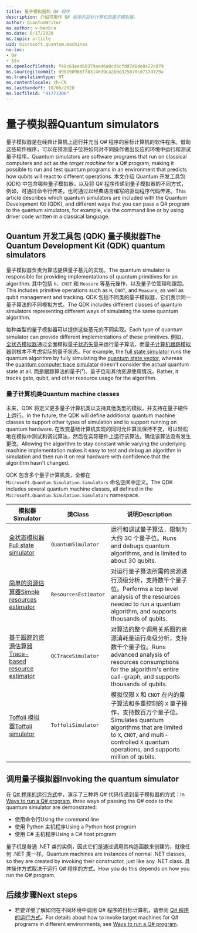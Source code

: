```yaml
---
title: 量子模拟器和 Q# 程序
description: 介绍可用作 Q# 程序的目标计算机的量子模拟器。
author: QuantumWriter
ms.author: v-benbra
ms.date: 6/17/2020
ms.topic: article
uid: microsoft.quantum.machines
no-loc:
- Q#
- $$v
ms.openlocfilehash: f40c63eed60379aa46a0cd9cfdd7d8de8c22c079
ms.sourcegitcommit: d98190988ff03146d9ca2b0d325870cd717d729a
ms.translationtype: HT
ms.contentlocale: zh-CN
ms.lasthandoff: 10/06/2020
ms.locfileid: "91771308"
---
```

# <a name="quantum-simulators"></a><span data-ttu-id="1d12e-103">量子模拟器</span><span class="sxs-lookup"><span data-stu-id="1d12e-103">Quantum simulators</span></span>

<span data-ttu-id="1d12e-104">量子模拟器是在经典计算机上运行并充当 Q# 程序的目标计算机的软件程序。借助这些软件程序，可以在预测量子位将如何对不同操作做出反应的环境中运行和测试量子程序。</span><span class="sxs-lookup"><span data-stu-id="1d12e-104">Quantum simulators are software programs that run on classical computers and act as the *target machine* for a Q# program, making it possible to run and test quantum programs in an environment that predicts how qubits will react to different operations.</span></span> <span data-ttu-id="1d12e-105">本文介绍 Quantum 开发工具包 (QDK) 中包含哪些量子模拟器，以及将 Q# 程序传递到量子模拟器的不同方式，例如，可通过命令行传递，也可通过以经典语言编写的驱动程序代码传递。</span><span class="sxs-lookup"><span data-stu-id="1d12e-105">This article describes which quantum simulators are included with the Quantum Development Kit (QDK), and different ways that you can pass a Q# program to the quantum simulators, for example, via the command line or by using driver code written in a classical language.</span></span>  



## <a name="the-quantum-development-kit-qdk-quantum-simulators"></a><span data-ttu-id="1d12e-106">Quantum 开发工具包 (QDK) 量子模拟器</span><span class="sxs-lookup"><span data-stu-id="1d12e-106">The Quantum Development Kit (QDK) quantum simulators</span></span>

<span data-ttu-id="1d12e-107">量子模拟器负责为算法提供量子基元的实现。</span><span class="sxs-lookup"><span data-stu-id="1d12e-107">The quantum simulator is responsible for providing implementations of quantum primitives for an algorithm.</span></span> <span data-ttu-id="1d12e-108">其中包括 `H`、`CNOT` 和 `Measure` 等基元操作，以及量子位管理和跟踪。</span><span class="sxs-lookup"><span data-stu-id="1d12e-108">This includes primitive operations such as `H`, `CNOT`, and `Measure`, as well as qubit management and tracking.</span></span> <span data-ttu-id="1d12e-109">QDK 包括不同类的量子模拟器，它们表示同一量子算法的不同模拟方式。</span><span class="sxs-lookup"><span data-stu-id="1d12e-109">The QDK includes different classes of quantum simulators representing different ways of simulating the same quantum algorithm.</span></span> 


<span data-ttu-id="1d12e-110">每种类型的量子模拟器可以提供这些基元的不同实现。</span><span class="sxs-lookup"><span data-stu-id="1d12e-110">Each type of quantum simulator can provide different implementations of these primitives.</span></span> <span data-ttu-id="1d12e-111">例如，[全状态模拟器](xref:microsoft.quantum.machines.full-state-simulator)通过全面模拟[量子状态矢量](xref:microsoft.quantum.glossary#quantum-state)来运行量子算法，而[量子计算机跟踪模拟器](xref:microsoft.quantum.machines.qc-trace-simulator.intro)则根本不考虑实际的量子状态。</span><span class="sxs-lookup"><span data-stu-id="1d12e-111">For example, the [full state simulator](xref:microsoft.quantum.machines.full-state-simulator) runs the quantum algorithm by fully simulating the [quantum state vector](xref:microsoft.quantum.glossary#quantum-state), whereas the [quantum computer trace simulator](xref:microsoft.quantum.machines.qc-trace-simulator.intro) doesn't consider the actual quantum state at all.</span></span> <span data-ttu-id="1d12e-112">而是跟踪算法的量子门、量子位和其他资源使用情况。</span><span class="sxs-lookup"><span data-stu-id="1d12e-112">Rather, it tracks gate, qubit, and other resource usage for the algorithm.</span></span>

### <a name="quantum-machine-classes"></a><span data-ttu-id="1d12e-113">量子计算机类</span><span class="sxs-lookup"><span data-stu-id="1d12e-113">Quantum machine classes</span></span>

<span data-ttu-id="1d12e-114">未来，QDK 将定义更多量子计算机类以支持其他类型的模拟，并支持在量子硬件上运行。</span><span class="sxs-lookup"><span data-stu-id="1d12e-114">In the future, the QDK will define additional quantum machine classes to support other types of simulation and to support running on quantum hardware.</span></span> <span data-ttu-id="1d12e-115">在改变基础计算机实现的同时允许算法保持不变，可以轻松地在模拟中测试和调试算法，然后在实际硬件上运行该算法，确信该算法没有发生更改。</span><span class="sxs-lookup"><span data-stu-id="1d12e-115">Allowing the algorithm to stay constant while varying the underlying machine implementation makes it easy to test and debug an algorithm in simulation and then run it on real hardware with confidence that the algorithm hasn't changed.</span></span>

<span data-ttu-id="1d12e-116">QDK 包含多个量子计算机类，全都在 `Microsoft.Quantum.Simulation.Simulators` 命名空间中定义。</span><span class="sxs-lookup"><span data-stu-id="1d12e-116">The QDK includes several quantum machine classes, all defined in the `Microsoft.Quantum.Simulation.Simulators` namespace.</span></span>

|<span data-ttu-id="1d12e-117">模拟器</span><span class="sxs-lookup"><span data-stu-id="1d12e-117">Simulator</span></span> |<span data-ttu-id="1d12e-118">类</span><span class="sxs-lookup"><span data-stu-id="1d12e-118">Class</span></span>|<span data-ttu-id="1d12e-119">说明</span><span class="sxs-lookup"><span data-stu-id="1d12e-119">Description</span></span>|
|-----|------|---|
|[<span data-ttu-id="1d12e-120">全状态模拟器</span><span class="sxs-lookup"><span data-stu-id="1d12e-120">Full state simulator</span></span>](xref:microsoft.quantum.machines.full-state-simulator)| `QuantumSimulator` | <span data-ttu-id="1d12e-121">运行和调试量子算法，限制为大约 30 个量子位。</span><span class="sxs-lookup"><span data-stu-id="1d12e-121">Runs and debugs quantum algorithms, and is limited to about 30 qubits.</span></span> |
|[<span data-ttu-id="1d12e-122">简单的资源估算器</span><span class="sxs-lookup"><span data-stu-id="1d12e-122">Simple resources estimator</span></span>](xref:microsoft.quantum.machines.resources-estimator)| `ResourcesEstimator` | <span data-ttu-id="1d12e-123">对运行量子算法所需的资源进行顶级分析，支持数千个量子位。</span><span class="sxs-lookup"><span data-stu-id="1d12e-123">Performs a top level analysis of the resources needed to run a quantum algorithm, and supports thousands of qubits.</span></span>|
|[<span data-ttu-id="1d12e-124">基于跟踪的资源估算器</span><span class="sxs-lookup"><span data-stu-id="1d12e-124">Trace-based resource estimator</span></span>](xref:microsoft.quantum.machines.qc-trace-simulator.intro)|  `QCTraceSimulator` |<span data-ttu-id="1d12e-125">对算法的整个调用关系图的资源消耗量运行高级分析，支持数千个量子位。</span><span class="sxs-lookup"><span data-stu-id="1d12e-125">Runs advanced analysis of resources consumptions for the algorithm's entire call-graph, and supports thousands of qubits.</span></span>|
|[<span data-ttu-id="1d12e-126">Toffoli 模拟器</span><span class="sxs-lookup"><span data-stu-id="1d12e-126">Toffoli simulator</span></span>](xref:microsoft.quantum.machines.toffoli-simulator)| `ToffoliSimulator` |<span data-ttu-id="1d12e-127">模拟仅限 `X` 和 `CNOT` 在内的量子算法和多重控制的 `X` 量子操作，支持数百万个量子位。</span><span class="sxs-lookup"><span data-stu-id="1d12e-127">Simulates quantum algorithms that are limited to `X`, `CNOT`, and multi-controlled `X` quantum operations, and supports million of qubits.</span></span> |

## <a name="invoking-the-quantum-simulator"></a><span data-ttu-id="1d12e-128">调用量子模拟器</span><span class="sxs-lookup"><span data-stu-id="1d12e-128">Invoking the quantum simulator</span></span>

<span data-ttu-id="1d12e-129">在 [Q# 程序的运行方式](xref:microsoft.quantum.guide.host-programs)中，演示了三种将 Q# 代码传递到量子模拟器的方式：</span><span class="sxs-lookup"><span data-stu-id="1d12e-129">In [Ways to run a Q# program](xref:microsoft.quantum.guide.host-programs), three ways of passing the Q# code to the quantum simulator are demonstrated:</span></span> 

* <span data-ttu-id="1d12e-130">使用命令行</span><span class="sxs-lookup"><span data-stu-id="1d12e-130">Using the command line</span></span>
* <span data-ttu-id="1d12e-131">使用 Python 主机程序</span><span class="sxs-lookup"><span data-stu-id="1d12e-131">Using a Python host program</span></span>
* <span data-ttu-id="1d12e-132">使用 C# 主机程序</span><span class="sxs-lookup"><span data-stu-id="1d12e-132">Using a C# host program</span></span>

<span data-ttu-id="1d12e-133">量子机是普通 .NET 类的实例，因此它们是通过调用其构造函数来创建的，就像任何 .NET 类一样。</span><span class="sxs-lookup"><span data-stu-id="1d12e-133">Quantum machines are instances of normal .NET classes, so they are created by invoking their constructor, just like any .NET class.</span></span> <span data-ttu-id="1d12e-134">具体操作方式取决于运行 Q# 程序的方式。</span><span class="sxs-lookup"><span data-stu-id="1d12e-134">How you do this depends on how you run the Q# program.</span></span>

## <a name="next-steps"></a><span data-ttu-id="1d12e-135">后续步骤</span><span class="sxs-lookup"><span data-stu-id="1d12e-135">Next steps</span></span>

* <span data-ttu-id="1d12e-136">若要详细了解如何在不同环境中调用 Q# 程序的目标计算机，请参阅 [Q# 程序的运行方式](xref:microsoft.quantum.guide.host-programs)。</span><span class="sxs-lookup"><span data-stu-id="1d12e-136">For details about how to invoke target machines for Q# programs in different environments, see [Ways to run a Q# program](xref:microsoft.quantum.guide.host-programs).</span></span>
